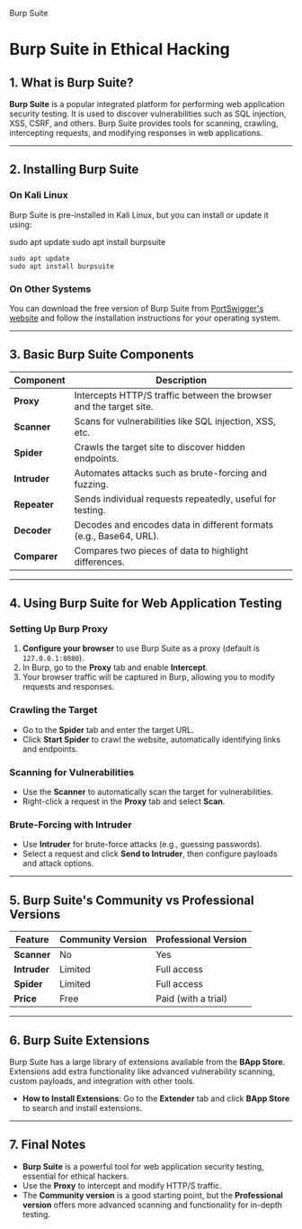    

Burp Suite

# **Burp Suite in Ethical Hacking**

## **1. What is Burp Suite?**

**Burp Suite** is a popular integrated platform for performing web application security testing. It is used to discover vulnerabilities such as SQL injection, XSS, CSRF, and others. Burp Suite provides tools for scanning, crawling, intercepting requests, and modifying responses in web applications.

---

## **2. Installing Burp Suite**

### **On Kali Linux**

Burp Suite is pre-installed in Kali Linux, but you can install or update it using:

sudo apt update
sudo apt install burpsuite

```
sudo apt update
sudo apt install burpsuite
```

### **On Other Systems**

You can download the free version of Burp Suite from [PortSwigger's website](https://portswigger.net/burp "https://portswigger.net/burp") and follow the installation instructions for your operating system.

---

## **3. Basic Burp Suite Components**

|Component|Description|
|---|---|
|**Proxy**|Intercepts HTTP/S traffic between the browser and the target site.|
|**Scanner**|Scans for vulnerabilities like SQL injection, XSS, etc.|
|**Spider**|Crawls the target site to discover hidden endpoints.|
|**Intruder**|Automates attacks such as brute-forcing and fuzzing.|
|**Repeater**|Sends individual requests repeatedly, useful for testing.|
|**Decoder**|Decodes and encodes data in different formats (e.g., Base64, URL).|
|**Comparer**|Compares two pieces of data to highlight differences.|

---

## **4. Using Burp Suite for Web Application Testing**

### **Setting Up Burp Proxy**

1. **Configure your browser** to use Burp Suite as a proxy (default is `127.0.0.1:8080`).
2. In Burp, go to the **Proxy** tab and enable **Intercept**.
3. Your browser traffic will be captured in Burp, allowing you to modify requests and responses.

### **Crawling the Target**

- Go to the **Spider** tab and enter the target URL.
- Click **Start Spider** to crawl the website, automatically identifying links and endpoints.

### **Scanning for Vulnerabilities**

- Use the **Scanner** to automatically scan the target for vulnerabilities.
- Right-click a request in the **Proxy** tab and select **Scan**.

### **Brute-Forcing with Intruder**

- Use **Intruder** for brute-force attacks (e.g., guessing passwords).
- Select a request and click **Send to Intruder**, then configure payloads and attack options.

---

## **5. Burp Suite's Community vs Professional Versions**

|Feature|Community Version|Professional Version|
|---|---|---|
|**Scanner**|No|Yes|
|**Intruder**|Limited|Full access|
|**Spider**|Limited|Full access|
|**Price**|Free|Paid (with a trial)|

---

## **6. Burp Suite Extensions**

Burp Suite has a large library of extensions available from the **BApp Store**. Extensions add extra functionality like advanced vulnerability scanning, custom payloads, and integration with other tools.

- **How to Install Extensions**: Go to the **Extender** tab and click **BApp Store** to search and install extensions.

---

## **7. Final Notes**

- **Burp Suite** is a powerful tool for web application security testing, essential for ethical hackers.
- Use the **Proxy** to intercept and modify HTTP/S traffic.
- The **Community version** is a good starting point, but the **Professional version** offers more advanced scanning and functionality for in-depth testing.
